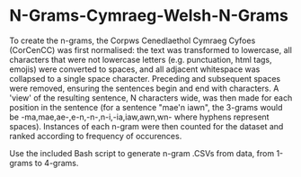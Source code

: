 # N-Grams-Cymraeg-Welsh-N-Grams

To create the n-grams, the Corpws Cenedlaethol Cymraeg Cyfoes (CorCenCC) was first normalised: the text was transformed to lowercase, all characters that were not lowercase letters (e.g. punctuation, html tags, emojis) were converted to spaces, and all adjacent whitespace was collapsed to a single space character. Preceding and subsequent spaces were removed, ensuring the sentences begin and end with characters. A 'view' of the resulting sentence, N characters wide, was then made for each position in the sentence (for a sentence "mae'n iawn", the 3-grams would be -ma,mae,ae-,e-n,-n-,n-i,-ia,iaw,awn,wn- where hyphens represent spaces). Instances of each n-gram were then counted for the dataset and ranked according to frequency of occurences.

Use the included Bash script to generate n-gram .CSVs from data, from 1-grams to 4-grams.
